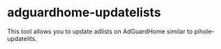 # adguardhome-updatelists
This tool allows you to update adlists on AdGuardHome similar to pihole-updatelits.
